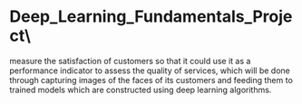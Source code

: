 # Deep_Learning_Fundamentals_Project\
 measure the satisfaction of customers so that it could use it as a performance indicator to assess the quality of services, which will be done through capturing images of the faces of its customers and feeding them to trained models which are constructed using deep learning algorithms.
